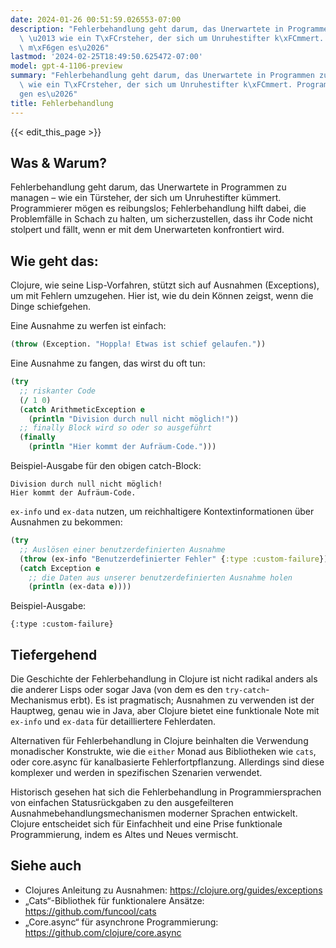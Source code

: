 ```yaml
---
date: 2024-01-26 00:51:59.026553-07:00
description: "Fehlerbehandlung geht darum, das Unerwartete in Programmen zu managen\
  \ \u2013 wie ein T\xFCrsteher, der sich um Unruhestifter k\xFCmmert. Programmierer\
  \ m\xF6gen es\u2026"
lastmod: '2024-02-25T18:49:50.625472-07:00'
model: gpt-4-1106-preview
summary: "Fehlerbehandlung geht darum, das Unerwartete in Programmen zu managen \u2013\
  \ wie ein T\xFCrsteher, der sich um Unruhestifter k\xFCmmert. Programmierer m\xF6\
  gen es\u2026"
title: Fehlerbehandlung
---
```


{{< edit_this_page >}}

## Was & Warum?
Fehlerbehandlung geht darum, das Unerwartete in Programmen zu managen – wie ein Türsteher, der sich um Unruhestifter kümmert. Programmierer mögen es reibungslos; Fehlerbehandlung hilft dabei, die Problemfälle in Schach zu halten, um sicherzustellen, dass ihr Code nicht stolpert und fällt, wenn er mit dem Unerwarteten konfrontiert wird.

## Wie geht das:
Clojure, wie seine Lisp-Vorfahren, stützt sich auf Ausnahmen (Exceptions), um mit Fehlern umzugehen. Hier ist, wie du dein Können zeigst, wenn die Dinge schiefgehen.

Eine Ausnahme zu werfen ist einfach:
```Clojure
(throw (Exception. "Hoppla! Etwas ist schief gelaufen."))
```

Eine Ausnahme zu fangen, das wirst du oft tun:
```Clojure
(try
  ;; riskanter Code
  (/ 1 0)
  (catch ArithmeticException e
    (println "Division durch null nicht möglich!"))
  ;; finally Block wird so oder so ausgeführt
  (finally 
    (println "Hier kommt der Aufräum-Code.")))
```
Beispiel-Ausgabe für den obigen catch-Block:
```
Division durch null nicht möglich!
Hier kommt der Aufräum-Code.
```

`ex-info` und `ex-data` nutzen, um reichhaltigere Kontextinformationen über Ausnahmen zu bekommen:
```Clojure
(try
  ;; Auslösen einer benutzerdefinierten Ausnahme
  (throw (ex-info "Benutzerdefinierter Fehler" {:type :custom-failure}))
  (catch Exception e
    ;; die Daten aus unserer benutzerdefinierten Ausnahme holen
    (println (ex-data e))))
```
Beispiel-Ausgabe:
```
{:type :custom-failure}
```

## Tiefergehend
Die Geschichte der Fehlerbehandlung in Clojure ist nicht radikal anders als die anderer Lisps oder sogar Java (von dem es den `try-catch`-Mechanismus erbt). Es ist pragmatisch; Ausnahmen zu verwenden ist der Hauptweg, genau wie in Java, aber Clojure bietet eine funktionale Note mit `ex-info` und `ex-data` für detailliertere Fehlerdaten.

Alternativen für Fehlerbehandlung in Clojure beinhalten die Verwendung monadischer Konstrukte, wie die `either` Monad aus Bibliotheken wie `cats`, oder core.async für kanalbasierte Fehlerfortpflanzung. Allerdings sind diese komplexer und werden in spezifischen Szenarien verwendet.

Historisch gesehen hat sich die Fehlerbehandlung in Programmiersprachen von einfachen Statusrückgaben zu den ausgefeilteren Ausnahmebehandlungsmechanismen moderner Sprachen entwickelt. Clojure entscheidet sich für Einfachheit und eine Prise funktionale Programmierung, indem es Altes und Neues vermischt.

## Siehe auch
- Clojures Anleitung zu Ausnahmen: https://clojure.org/guides/exceptions
- „Cats“-Bibliothek für funktionalere Ansätze: https://github.com/funcool/cats
- „Core.async“ für asynchrone Programmierung: https://github.com/clojure/core.async
